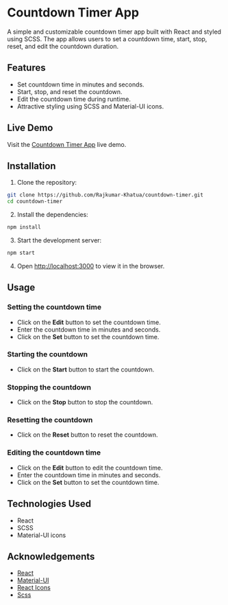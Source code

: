 # Countdown Timer App

A simple and customizable countdown timer app built with React and styled using SCSS. The app allows users to set a countdown time, start, stop, reset, and edit the countdown duration.

## Features

- Set countdown time in minutes and seconds.
- Start, stop, and reset the countdown.
- Edit the countdown time during runtime.
- Attractive styling using SCSS and Material-UI icons.

## Live Demo

Visit the [Countdown Timer App](https://countdown-timer-sandy-iota.vercel.app/) live demo.

## Installation

1. Clone the repository:

```bash
git clone https://github.com/Rajkumar-Khatua/countdown-timer.git
cd countdown-timer
```

2. Install the dependencies:

```bash
npm install
```

3. Start the development server:

```bash
npm start
```

4. Open [http://localhost:3000](http://localhost:3000) to view it in the browser.

## Usage

### Setting the countdown time

- Click on the **Edit** button to set the countdown time.
- Enter the countdown time in minutes and seconds.
- Click on the **Set** button to set the countdown time.

### Starting the countdown

- Click on the **Start** button to start the countdown.

### Stopping the countdown

- Click on the **Stop** button to stop the countdown.

### Resetting the countdown

- Click on the **Reset** button to reset the countdown.

### Editing the countdown time

- Click on the **Edit** button to edit the countdown time.
- Enter the countdown time in minutes and seconds.
- Click on the **Set** button to set the countdown time.

## Technologies Used

- React
- SCSS
- Material-UI icons

## Acknowledgements

- [React](https://reactjs.org/)
- [Material-UI](https://material-ui.com/)
- [React Icons](https://react-icons.github.io/react-icons/)
- [Scss](https://sass-lang.com/)
